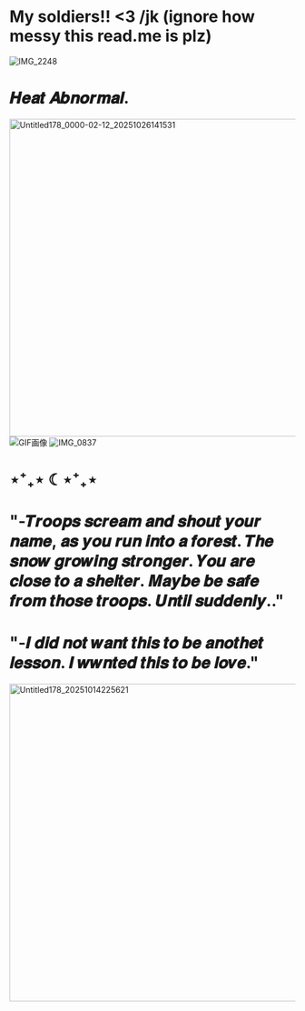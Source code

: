 
# My soldiers!! <3 /jk (ignore how messy this read.me is plz)

![IMG_2248](https://github.com/user-attachments/assets/984e5a66-2e6b-4a71-9d9f-d025ecf4c570)


#  𝑯𝒆𝒂𝒕 𝑨𝒃𝒏𝒐𝒓𝒎𝒂𝒍.

<img width="689" height="559" alt="Untitled178_0000-02-12_20251026141531" src="https://github.com/user-attachments/assets/8bf11fef-53c2-41d6-9f31-ba477e75dde7" />  ![GIF画像](https://github.com/user-attachments/assets/5d88dbc8-d599-430e-9daf-5777a541d913)
![IMG_0837](https://github.com/user-attachments/assets/8ca03bc5-1fa8-4249-ad90-83b6237d9790)


# ⋆⁺₊⋆ ☾⋆⁺₊⋆

# "-𝑻𝒓𝒐𝒐𝒑𝒔 𝒔𝒄𝒓𝒆𝒂𝒎 𝒂𝒏𝒅 𝒔𝒉𝒐𝒖𝒕 𝒚𝒐𝒖𝒓 𝒏𝒂𝒎𝒆, 𝒂𝒔 𝒚𝒐𝒖 𝒓𝒖𝒏 𝒊𝒏𝒕𝒐 𝒂 𝒇𝒐𝒓𝒆𝒔𝒕. 𝑻𝒉𝒆 𝒔𝒏𝒐𝒘 𝒈𝒓𝒐𝒘𝒊𝒏𝒈 𝒔𝒕𝒓𝒐𝒏𝒈𝒆𝒓. 𝒀𝒐𝒖 𝒂𝒓𝒆 𝒄𝒍𝒐𝒔𝒆 𝒕𝒐 𝒂 𝒔𝒉𝒆𝒍𝒕𝒆𝒓. 𝑴𝒂𝒚𝒃𝒆 𝒃𝒆 𝒔𝒂𝒇𝒆 𝒇𝒓𝒐𝒎 𝒕𝒉𝒐𝒔𝒆 𝒕𝒓𝒐𝒐𝒑𝒔. 𝑼𝒏𝒕𝒊𝒍 𝒔𝒖𝒅𝒅𝒆𝒏𝒍𝒚.."

# "-𝑰 𝒅𝒊𝒅 𝒏𝒐𝒕 𝒘𝒂𝒏𝒕 𝒕𝒉𝒊𝒔 𝒕𝒐 𝒃𝒆 𝒂𝒏𝒐𝒕𝒉𝒆𝒕 𝒍𝒆𝒔𝒔𝒐𝒏. 𝑰 𝒘𝒘𝒏𝒕𝒆𝒅 𝒕𝒉𝒊𝒔 𝒕𝒐 𝒃𝒆 𝒍𝒐𝒗𝒆."

<img width="689" height="559" alt="Untitled178_20251014225621" src="https://github.com/user-attachments/assets/da1404d6-5060-4d71-ab82-dda5eb39e5a1" />


